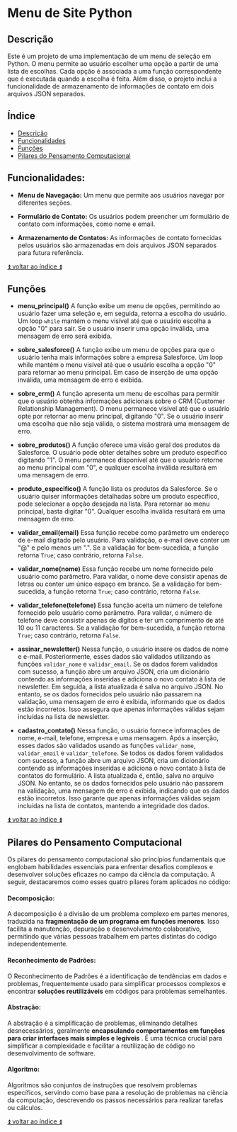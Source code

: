 
# Menu de Site Python   
## Descrição
Este é um projeto de uma implementação de um menu de seleção em Python. O menu permite ao usuário escolher uma opção a partir de uma lista de escolhas. Cada opção é associada a uma função correspondente que é executada quando a escolha é feita. Além disso, o projeto inclui a funcionalidade de armazenamento de informações de contato em dois arquivos JSON separados.

## Índice
 * [Descrição](#descrição)
 * [Funcionalidades](#funcionalidades)
 * [Funções](#funções)
 *  [Pilares do Pensamento Computacional](#pilares-do-pensamento-computacional)




## Funcionalidades:
 -  **Menu de Navegação:** Um menu que permite aos usuários navegar por diferentes seções.
    
-   **Formulário de Contato:** Os usuários podem preencher um formulário de contato com informações, como nome e email.
    
-   **Armazenamento de Contatos:** As informações de contato fornecidas pelos usuários são armazenadas em dois arquivos JSON separados para futura referência.


[:arrow_double_up: voltar ao índice :arrow_double_up: ](#índice)

## Funções

 - **menu_principal()**
A função exibe um menu de opções, permitindo ao usuário fazer uma seleção e, em seguida, retorna a escolha do usuário. Um loop  `while` mantém o menu visível até que o usuário escolha a opção "0" para sair. Se o usuário inserir uma opção inválida, uma mensagem de erro será exibida.

- **sobre_salesforce()**
A função exibe um menu de opções para que o usuário tenha mais informações sobre a empresa Salesforce. Um loop while mantém o menu visível até que o usuário escolha a opção "0" para retornar ao menu principal. Em caso de inserção de uma opção inválida, uma mensagem de erro é exibida.

- **sobre_crm()**
A função apresenta um menu de escolhas para permitir que o usuário obtenha informações adicionais sobre o CRM (Customer Relationship Management). O menu permanece visível até que o usuário opte por retornar ao menu principal, digitando "0". Se o usuário inserir uma escolha que não seja válida, o sistema mostrará uma mensagem de erro.

- **sobre_produtos()**
A função oferece uma visão geral dos produtos da Salesforce. O usuário pode obter detalhes sobre um produto específico digitando "1". O menu permanece disponível até que o usuário retorne ao menu principal com "0", e qualquer escolha inválida resultará em uma mensagem de erro.

- **produto_especifico()**
A função lista os produtos da Salesforce. Se o usuário quiser informações detalhadas sobre um produto específico, pode selecionar a opção desejada na lista. Para retornar ao menu principal, basta digitar "0". Qualquer escolha inválida resultará em uma mensagem de erro.

- **validar_email(email)**
Essa função recebe como parâmetro um endereço de e-mail digitado pelo usuário. Para validação, o e-mail deve conter um "@" e pelo menos um ".". Se a validação for bem-sucedida, a função retorna `True`; caso contrário, retorna `False`.

- **validar_nome(nome)**
Essa função recebe um nome fornecido pelo usuário como parâmetro. Para validar, o nome deve consistir apenas de letras ou conter um único espaço em branco. Se a validação for bem-sucedida, a função retorna `True`; caso contrário, retorna `False`.

- **validar_telefone(telefone)**
Essa função aceita um número de telefone fornecido pelo usuário como parâmetro. Para validar, o número de telefone deve consistir apenas de dígitos e ter um comprimento de até 10 ou 11 caracteres. Se a validação for bem-sucedida, a função retorna `True`; caso contrário, retorna `False`.

- **assinar_newsletter()**
Nessa função, o usuário insere os dados de nome e e-mail. Posteriormente, esses dados são validados utilizando as funções `validar_nome` e  `validar_email`. Se os dados forem validados com sucesso, a função abre um arquivo JSON, cria um dicionário contendo as informações inseridas e adiciona o novo contato à lista de newsletter. Em seguida, a lista atualizada é salva no arquivo JSON.
No entanto, se os dados fornecidos pelo usuário não passarem na validação, uma mensagem de erro é exibida, informando que os dados estão incorretos. Isso assegura que apenas informações válidas sejam incluídas na lista de newsletter.

- **cadastro_contato()**
Nessa função, o usuário fornece informações de nome, e-mail, telefone, empresa e uma mensagem. Após a inserção, esses dados são validados usando as funções `validar_nome`, `validar_email` e `validar_telefone`. Se todos os dados forem validados com sucesso, a função abre um arquivo JSON, cria um dicionário contendo as informações inseridas e adiciona o novo contato à lista de contatos do formulário. A lista atualizada é, então, salva no arquivo JSON.
No entanto, se os dados fornecidos pelo usuário não passarem na validação, uma mensagem de erro é exibida, indicando que os dados estão incorretos. Isso garante que apenas informações válidas sejam incluídas na lista de contatos, mantendo a integridade dos dados.

[:arrow_double_up: voltar ao índice :arrow_double_up:](#índice)



 
## Pilares do Pensamento Computacional   
Os pilares do pensamento computacional são princípios fundamentais que englobam habilidades essenciais para enfrentar desafios complexos e desenvolver soluções eficazes no campo da ciência da computação. A seguir, destacaremos como esses quatro pilares foram aplicados no código:  
  
#### Decomposição:  
A decomposição é a divisão de um problema complexo em partes menores, traduzida na **fragmentação de um programa em funções menores**. Isso facilita a manutenção, depuração e desenvolvimento colaborativo, permitindo que várias pessoas trabalhem em partes distintas do código independentemente.  
  
#### Reconhecimento de Padrões:  
O Reconhecimento de Padrões é a identificação de tendências em dados e problemas, frequentemente usado para simplificar processos complexos e encontrar **soluções reutilizáveis** em códigos para problemas semelhantes.  
#### Abstração:  
A abstração é a simplificação de problemas, eliminando detalhes desnecessários, geralmente **encapsulando comportamentos em funções para criar interfaces mais simples e legíveis** . É uma técnica crucial para simplificar a complexidade e facilitar a reutilização de código no desenvolvimento de software.   
#### Algoritmo:  
Algoritmos são conjuntos de instruções que resolvem problemas específicos, servindo como base para a resolução de problemas na ciência da computação, descrevendo os passos necessários para realizar tarefas ou cálculos.

[:arrow_double_up: voltar ao índice :arrow_double_up: ](#índice)